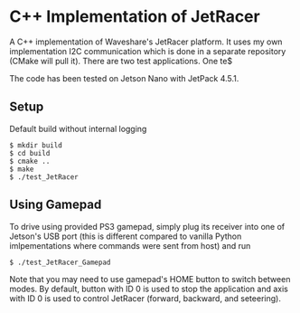 # C++ Implementation of JetRacer
A C++ implementation of Waveshare's JetRacer platform. It uses my own implementation I2C communication which is done in a separate repository (CMake will pull it). There are two test applications. One te$

The code has been tested on Jetson Nano with JetPack 4.5.1.

## Setup
Default build without internal logging
```
$ mkdir build
$ cd build
$ cmake ..
$ make     
$ ./test_JetRacer        
```

## Using Gamepad
To drive using provided PS3 gamepad, simply plug its receiver into one of Jetson's USB port (this is different compared to vanilla Python imlpementations where commands were sent from host) and run
```
$ ./test_JetRacer_Gamepad 
```

Note that you may need to use gamepad's HOME button to switch between modes. By default, button with ID 0 is used to stop the application and axis with ID 0 is used to control JetRacer (forward, backward, and seteering).
